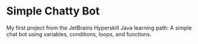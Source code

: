 # Simple Chatty Bot

My first project from the JetBrains Hyperskill Java learning path: A simple chat bot using variables, conditions, loops, and functions.
